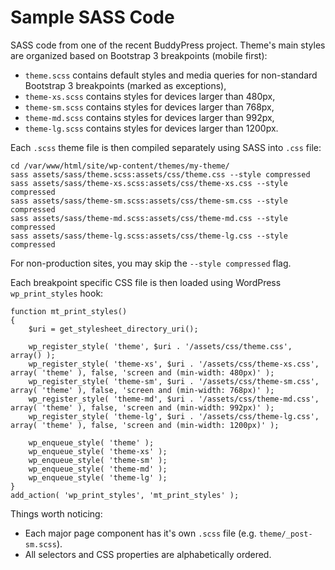 # Sample SASS Code
SASS code from one of the recent BuddyPress project. Theme's main styles are organized based on Bootstrap 3 breakpoints (mobile first):

* `theme.scss` contains default styles and media queries for non-standard Bootstrap 3 breakpoints (marked as exceptions),
* `theme-xs.scss` contains styles for devices larger than 480px,
* `theme-sm.scss` contains styles for devices larger than 768px,
* `theme-md.scss` contains styles for devices larger than 992px,
* `theme-lg.scss` contains styles for devices larger than 1200px.

Each `.scss` theme file is then compiled separately using SASS into `.css` file:

```
cd /var/www/html/site/wp-content/themes/my-theme/
sass assets/sass/theme.scss:assets/css/theme.css --style compressed
sass assets/sass/theme-xs.scss:assets/css/theme-xs.css --style compressed
sass assets/sass/theme-sm.scss:assets/css/theme-sm.css --style compressed
sass assets/sass/theme-md.scss:assets/css/theme-md.css --style compressed
sass assets/sass/theme-lg.scss:assets/css/theme-lg.css --style compressed
```

For non-production sites, you may skip the `--style compressed` flag.

Each breakpoint specific CSS file is then loaded using WordPress `wp_print_styles` hook:

```
function mt_print_styles()
{
    $uri = get_stylesheet_directory_uri();

    wp_register_style( 'theme', $uri . '/assets/css/theme.css', array() );
    wp_register_style( 'theme-xs', $uri . '/assets/css/theme-xs.css', array( 'theme' ), false, 'screen and (min-width: 480px)' );
    wp_register_style( 'theme-sm', $uri . '/assets/css/theme-sm.css', array( 'theme' ), false, 'screen and (min-width: 768px)' );
    wp_register_style( 'theme-md', $uri . '/assets/css/theme-md.css', array( 'theme' ), false, 'screen and (min-width: 992px)' );
    wp_register_style( 'theme-lg', $uri . '/assets/css/theme-lg.css', array( 'theme' ), false, 'screen and (min-width: 1200px)' );

    wp_enqueue_style( 'theme' );
    wp_enqueue_style( 'theme-xs' );
    wp_enqueue_style( 'theme-sm' );
    wp_enqueue_style( 'theme-md' );
    wp_enqueue_style( 'theme-lg' );
}
add_action( 'wp_print_styles', 'mt_print_styles' );
```

Things worth noticing:

* Each major page component has it's own `.scss` file (e.g. `theme/_post-sm.scss`).
* All selectors and CSS properties are alphabetically ordered.